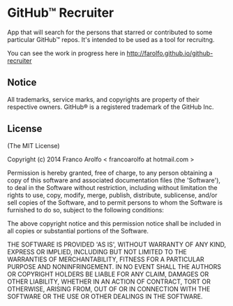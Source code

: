 GitHub™ Recruiter
================

App that will search for the persons that starred or contributed to some particular GitHub™ repos.
It's intended to be used as a tool for recruitng.

You can see the work in progress here in http://farolfo.github.io/github-recruiter

## Notice

All trademarks, service marks, and copyrights are property of their respective owners. GitHub® is a registered trademark of the GitHub Inc.

## License
(The MIT License)

Copyright (c) 2014 Franco Arolfo < francoarolfo at hotmail.com >

Permission is hereby granted, free of charge, to any person obtaining a copy of this software and associated documentation files (the 'Software'), to deal in the Software without restriction, including without limitation the rights to use, copy, modify, merge, publish, distribute, sublicense, and/or sell copies of the Software, and to permit persons to whom the Software is furnished to do so, subject to the following conditions:

The above copyright notice and this permission notice shall be included in all copies or substantial portions of the Software.

THE SOFTWARE IS PROVIDED 'AS IS', WITHOUT WARRANTY OF ANY KIND, EXPRESS OR IMPLIED, INCLUDING BUT NOT LIMITED TO THE WARRANTIES OF MERCHANTABILITY, FITNESS FOR A PARTICULAR PURPOSE AND NONINFRINGEMENT. IN NO EVENT SHALL THE AUTHORS OR COPYRIGHT HOLDERS BE LIABLE FOR ANY CLAIM, DAMAGES OR OTHER LIABILITY, WHETHER IN AN ACTION OF CONTRACT, TORT OR OTHERWISE, ARISING FROM, OUT OF OR IN CONNECTION WITH THE SOFTWARE OR THE USE OR OTHER DEALINGS IN THE SOFTWARE.


